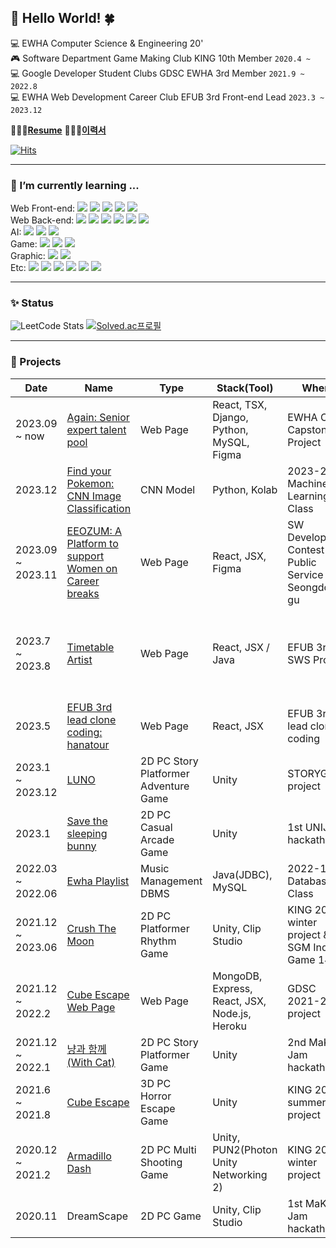 ## 🐬 Hello World! 🍀
💻 EWHA Computer Science & Engineering 20'<br>
🎮️ Software Department Game Making Club KING 10th Member ```2020.4 ~```<br>
💻 Google Developer Student Clubs GDSC EWHA 3rd Member ```2021.9 ~ 2022.8```<br>
💻 EWHA Web Development Career Club EFUB 3rd Front-end Lead ```2023.3 ~ 2023.12```

👩🏻‍💻[**Resume**](https://lemon27.notion.site/Resume-613162bc22484a10bb86dad7008d3b72)
👩🏻‍💻[**이력서**](https://lemon27.notion.site/d8c5e740c1044803a1cbd0083bc7fb52)

[![Hits](https://hits.seeyoufarm.com/api/count/incr/badge.svg?url=https%3A%2F%2Fgithub.com%2Fhanby-choi&count_bg=%23C7F6FF&title_bg=%23B0D5FF&icon=github.svg&icon_color=%23E7E7E7&title=hits&edge_flat=false)](https://hits.seeyoufarm.com)
- - -
### 🌱 I’m currently learning ...
Web Front-end: <img src="https://img.shields.io/badge/HTML5-E34F26?style=flat-square&logo=HTML5&logoColor=ffffff"/> 
<img src="https://img.shields.io/badge/CSS-1572B6?style=flat-square&logo=css3&logoColor=white">
<img src="https://img.shields.io/badge/JavaScript-F7DF1E?style=flat-square&logo=javascript&logoColor=black">
<img src="https://img.shields.io/badge/TypeScript-3178C6?style=flat-square&logo=typescript&logoColor=white">
<img src="https://img.shields.io/badge/React-61DAFB?style=flat-square&logo=react&logoColor=black"> <br>
Web Back-end: <img src="https://img.shields.io/badge/Django-092E20?style=flat-square&logo=Django&logoColor=white">
<img src="https://img.shields.io/badge/Python-3776AB?style=flat-square&logo=Python&logoColor=ffffff"/>
<img src="https://img.shields.io/badge/Node.js-339933?style=flat-square&logo=Node.js&logoColor=white">
<img src="https://img.shields.io/badge/MySQL-4479A1?style=flat-square&logo=mysql&logoColor=white"> 
<img src="https://img.shields.io/badge/MariaDB-003545?style=flat-square&logo=mariaDB&logoColor=white">
<img src="https://img.shields.io/badge/MongoDB-47A248?style=flat-square&logo=MongoDB&logoColor=white"><br>
AI: <img src="https://img.shields.io/badge/Python-3776AB?style=flat-square&logo=Python&logoColor=ffffff"/>
<img src="https://img.shields.io/badge/Jupyter-F37626?style=flat-square&logo=Jupyter&logoColor=white">
<img src="https://img.shields.io/badge/Google Colab-F9AB00?style=flat-square&logo=googlecolab&logoColor=white">
<br>
Game: <img src="https://img.shields.io/badge/Unity-000000?style=flat-square&logo=Unity&logoColor=ffffff"/>
<img src="https://img.shields.io/badge/C Sharp-239120.svg?&style=flat-square&logo=Csharp&logoColor=white"/>
<img src="https://img.shields.io/badge/PUN2(Photon)-368AFF?style=flat-square&logo=Photon&logoColor=ffffff"/><br>
Graphic: <img src="https://img.shields.io/badge/Blender-F5792A?style=flat-square&logo=Blender&logoColor=white">
<img src="https://img.shields.io/badge/Figma-F24E1E?style=flat-square&logo=Figma&logoColor=white"> <br> 
Etc: <img src="https://img.shields.io/badge/C++-00599C?style=flat-square&logo=Cplusplus&logoColor=ffffff"/> 
<img src="https://img.shields.io/badge/Java-007396?style=flat-square&logo=Java&logoColor=ffffff"/>
<img src="https://img.shields.io/badge/C-A8B9CC?style=flat-square&logo=C&logoColor=white"/>
<img src="https://img.shields.io/badge/GitHub-181717?style=flat-square&logo=github&logoColor=white"> 
<img src="https://img.shields.io/badge/Linux-FCC624?style=flat-square&logo=Linux&logoColor=ffffff"/> 
<img src="https://img.shields.io/badge/Heroku-430098?style=flat-square&logo=heroku&logoColor=white"> 
- - -
### ✨ Status
![LeetCode Stats](https://leetcard.jacoblin.cool/hanna0135?theme=unicorn&font=Noto%20Serif%20KR)
[![Solved.ac프로필](http://mazassumnida.wtf/api/v2/generate_badge?boj=hanby01)](https://solved.ac/hanby01)
- - -
### 📄 Projects
|Date|Name|Type|Stack(Tool)|Where|Role|Deploy|
|------|---|---|---|---|---|---|
|2023.09 ~ now |[Again: Senior expert talent pool](https://github.com/orgs/Gamja-dori/repositories)|Web Page|React, TSX, Django, Python, MySQL, Figma|EWHA CSE Capstone Project|Web Front-end/Back-end Programming, UI/UX Design||
|2023.12|[Find your Pokemon: CNN Image Classification](https://github.com/SeoYeomm/Find-Your-Pokemon)|CNN Model|Python, Kolab|2023-2 Machine Learning Class|Design and code Model Input/Output|
|2023.09 ~ 2023.11|[EEOZUM: A Platform to support Women on Career breaks](https://github.com/Mt-EB-Rainbow/front)|Web Page|React, JSX, Figma|SW Developing Contest for Public Service in Seongdong-gu|Web Front-end Programming, UI/UX Design|[Web](https://eeozum.vercel.app/)|
|2023.7 ~ 2023.8|[Timetable Artist](https://github.com/SamwaMoney/Timetable-Artist-front)|Web Page|React, JSX / Java|EFUB 3rd SWS Project|Web Front-end Programming, Designing Timetable Scoring Algorithm|[Web](https://www.time-table-artist.com/)|
|2023.5|[EFUB 3rd lead clone coding: hanatour](https://github.com/EFUB3-LEAD1/EFUB3-LEAD1-FRONT)|Web Page|React, JSX|EFUB 3rd lead clone coding|Front-end Programming|[Web](https://clone.htour.xyz/) |
|2023.1 ~ 2023.12|[LUNO](https://github.com/Team-LUNO/LUNO)|2D PC Story Platformer Adventure Game|Unity|STORYG project|Programming||
|2023.1|[Save the sleeping bunny](https://github.com/hanby-choi/UNIJAM_6)|2D PC Casual Arcade Game|Unity|1st UNIJAM hackathon|Main Programming|[Web](https://hanby-choi.github.io/UNIJAM_Bunny_Web/)|
|2022.03 ~ 2022.06|[Ewha Playlist](https://github.com/flowersayo/Ewha_Playlist)|Music Management DBMS|Java(JDBC), MySQL|2022-1 Database Class|Programming|[GitHub](https://github.com/flowersayo/Ewha_Playlist)|
|2021.12 ~ 2023.06|[Crush The Moon](https://github.com/CrushTheMoon/The-Sweeper)|2D PC Platformer Rhythm Game|Unity, Clip Studio|KING 2021-winter project & SGM Indie Game 14th|Graphic(Art), Programming||
|2021.12 ~ 2022.2|[Cube Escape Web Page](https://github.com/gdscewha-3rd/Project-CubeEscapeWeb)|Web Page|MongoDB, Express, React, JSX, Node.js, Heroku|GDSC 2021-2 project|Web Front-end/Back-end Programming|[Web](https://cube-escape-web.herokuapp.com/)|
|2021.12 ~ 2022.1|[냥과 함께(With Cat)](https://github.com/sunnyineverywhere/MaKingJAM_With-Cat)|2D PC Story Platformer Game|Unity|2nd MaKING Jam hackathon|Programming||
|2021.6 ~ 2021.8|[Cube Escape](https://github.com/Cube-escape/CubeEscape)|3D PC Horror Escape Game|Unity|KING 2021-summer project|Programming|[Web](https://cube-escape-web.herokuapp.com/)|
|2020.12 ~ 2021.2|[Armadillo Dash](https://github.com/Armadillo-Project/armadillo)|2D PC Multi Shooting Game|Unity, PUN2(Photon Unity Networking 2)|KING 2020-winter project|Programming||
|2020.11|DreamScape|2D PC Game|Unity, Clip Studio|1st MaKING Jam hackathon|Graphic(Art)||
